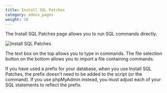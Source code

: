 ```yaml
---
title: Install SQL Patches 
category: admin_pages
weight: 10
---
```


The Install SQL Patches page allows you to run SQL commands directly.

![Install SQL Patches](/images/install_sql_patches.png)

The text box on the top allows you to type in commands.  The file selection button on the bottom allows you to import a file containing commands.

If you have used a prefix for your database, when you use Install SQL Patches, the prefix doesn't need to be added to the script (or the command).  If you use phpMyAdmin instead, you must adjust each of your SQL statements to reflect the prefix. 

